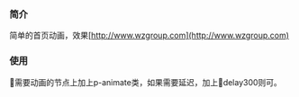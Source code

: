 ### 简介

简单的首页动画，效果[http://www.wzgroup.com](http://www.wzgroup.com)

### 使用

需要动画的节点上加上p-animate类，如果需要延迟，加上delay300则可。